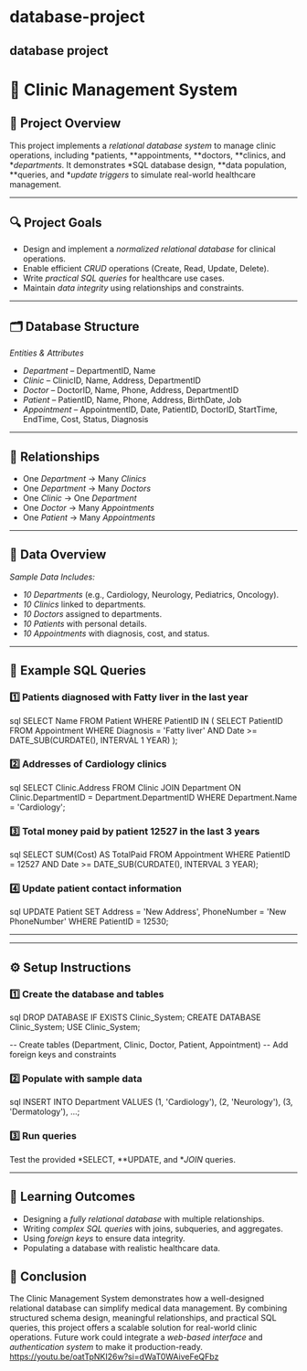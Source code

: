 # database-project
database project
---

# 🏥 Clinic Management System

## 📌 Project Overview

This project implements a *relational database system* to manage clinic operations, including *patients, **appointments, **doctors, **clinics, and **departments*.
It demonstrates *SQL database design, **data population, **queries, and **update triggers* to simulate real-world healthcare management.

---

## 🔍 Project Goals

* Design and implement a *normalized relational database* for clinical operations.
* Enable efficient *CRUD* operations (Create, Read, Update, Delete).
* Write *practical SQL queries* for healthcare use cases.
* Maintain *data integrity* using relationships and constraints.

---

## 🗂 Database Structure

*Entities & Attributes*

* *Department* – DepartmentID, Name
* *Clinic* – ClinicID, Name, Address, DepartmentID
* *Doctor* – DoctorID, Name, Phone, Address, DepartmentID
* *Patient* – PatientID, Name, Phone, Address, BirthDate, Job
* *Appointment* – AppointmentID, Date, PatientID, DoctorID, StartTime, EndTime, Cost, Status, Diagnosis

---

## 🔗 Relationships

* One *Department* → Many *Clinics*
* One *Department* → Many *Doctors*
* One *Clinic* → One *Department*
* One *Doctor* → Many *Appointments*
* One *Patient* → Many *Appointments*

---

## 📂 Data Overview

*Sample Data Includes:*

* *10 Departments* (e.g., Cardiology, Neurology, Pediatrics, Oncology).
* *10 Clinics* linked to departments.
* *10 Doctors* assigned to departments.
* *10 Patients* with personal details.
* *10 Appointments* with diagnosis, cost, and status.

---

## 🧪 Example SQL Queries

### 1️⃣ Patients diagnosed with Fatty liver in the last year

sql
SELECT Name
FROM Patient
WHERE PatientID IN (
    SELECT PatientID
    FROM Appointment
    WHERE Diagnosis = 'Fatty liver' 
      AND Date >= DATE_SUB(CURDATE(), INTERVAL 1 YEAR)
);


### 2️⃣ Addresses of Cardiology clinics

sql
SELECT Clinic.Address
FROM Clinic
JOIN Department ON Clinic.DepartmentID = Department.DepartmentID
WHERE Department.Name = 'Cardiology';


### 3️⃣ Total money paid by patient 12527 in the last 3 years

sql
SELECT SUM(Cost) AS TotalPaid
FROM Appointment
WHERE PatientID = 12527 
  AND Date >= DATE_SUB(CURDATE(), INTERVAL 3 YEAR);


### 4️⃣ Update patient contact information

sql
UPDATE Patient
SET Address = 'New Address', PhoneNumber = 'New PhoneNumber'
WHERE PatientID = 12530;


---

---

## ⚙ Setup Instructions

### 1️⃣ Create the database and tables

sql
DROP DATABASE IF EXISTS Clinic_System;
CREATE DATABASE Clinic_System;
USE Clinic_System;

-- Create tables (Department, Clinic, Doctor, Patient, Appointment)
-- Add foreign keys and constraints


### 2️⃣ Populate with sample data

sql
INSERT INTO Department VALUES
(1, 'Cardiology'), (2, 'Neurology'), (3, 'Dermatology'), ...;


### 3️⃣ Run queries

Test the provided *SELECT, **UPDATE, and **JOIN* queries.

---

## 📘 Learning Outcomes

* Designing a *fully relational database* with multiple relationships.
* Writing *complex SQL queries* with joins, subqueries, and aggregates.
* Using *foreign keys* to ensure data integrity.
* Populating a database with realistic healthcare data.

## 🏁 Conclusion

The Clinic Management System demonstrates how a well-designed relational database can simplify medical data management.
By combining structured schema design, meaningful relationships, and practical SQL queries, this project offers a scalable solution for real-world clinic operations.
Future work could integrate a *web-based interface* and *authentication system* to make it production-ready.
https://youtu.be/oatTpNKI26w?si=dWaT0WAiveFeQFbz
